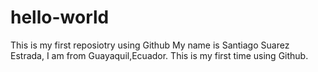 # hello-world
This is my first reposiotry using Github
My name is Santiago Suarez Estrada, I am from Guayaquil,Ecuador. This is my first time using Github.
